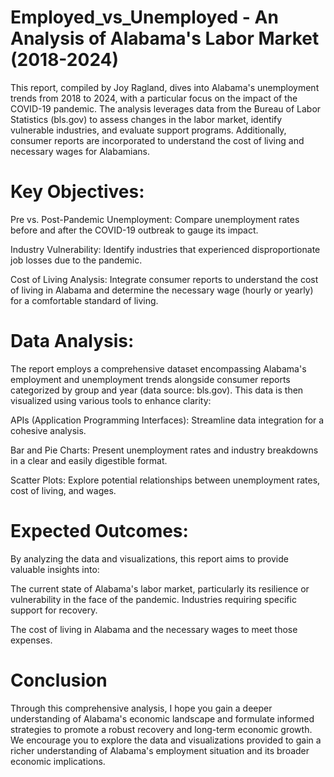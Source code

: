 # Employed_vs_Unemployed - An Analysis of Alabama's Labor Market (2018-2024)

 This report, compiled by Joy Ragland, dives into Alabama's unemployment trends from 2018 to 2024, with a particular focus on the impact of the COVID-19 pandemic. The analysis leverages data from the Bureau of Labor Statistics (bls.gov) to assess changes in the labor market, identify vulnerable industries, and evaluate support programs. Additionally, consumer reports are incorporated to understand the cost of living and necessary wages for Alabamians.

 # Key Objectives:

Pre vs. Post-Pandemic Unemployment: Compare unemployment rates before and after the COVID-19 outbreak to gauge its impact.

Industry Vulnerability: Identify industries that experienced disproportionate job losses due to the pandemic.

Cost of Living Analysis: Integrate consumer reports to understand the cost of living in Alabama and determine the necessary wage (hourly or yearly) for a comfortable standard of living.


# Data Analysis:

 The report employs a comprehensive dataset encompassing Alabama's employment and unemployment trends alongside consumer reports categorized by group and year (data source: bls.gov). This data is then visualized using various tools to enhance clarity:

APIs (Application Programming Interfaces): Streamline data integration for a cohesive analysis.

Bar and Pie Charts: Present unemployment rates and industry breakdowns in a clear and easily digestible format.

Scatter Plots: Explore potential relationships between unemployment rates, cost of living, and wages.


# Expected Outcomes:

 By analyzing the data and visualizations, this report aims to provide valuable insights into:

The current state of Alabama's labor market, particularly its resilience or vulnerability in the face of the pandemic.
Industries requiring specific support for recovery.

The cost of living in Alabama and the necessary wages to meet those expenses.

# Conclusion

 Through this comprehensive analysis, I hope you gain a deeper understanding of Alabama's economic landscape and formulate informed strategies to promote a robust recovery and long-term economic growth. We encourage you to explore the data and visualizations provided to gain a richer understanding of Alabama's employment situation and its broader economic implications.
